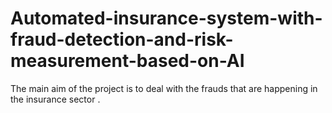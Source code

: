 # Automated-insurance-system-with-fraud-detection-and-risk-measurement-based-on-AI
The main aim of the project is to deal with the frauds that are happening in the insurance sector . 
